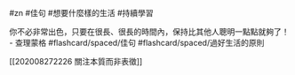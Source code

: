 #zn #佳句 #想要什麼樣的生活 #持續學習 

你不必非常出色，只要在很長、很長的時間內，保持比其他人聰明一點點就夠了！ - 查理蒙格 #flashcard/spaced/佳句 #flashcard/spaced/過好生活的原則 

[[202008272226 關注本質而非表徵]]